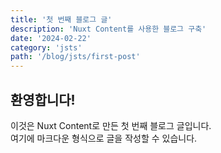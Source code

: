 ```yaml
---
title: '첫 번째 블로그 글'
description: 'Nuxt Content를 사용한 블로그 구축'
date: '2024-02-22'
category: 'jsts'
path: '/blog/jsts/first-post'
---
```


## 환영합니다!

이것은 Nuxt Content로 만든 첫 번째 블로그 글입니다.  
여기에 마크다운 형식으로 글을 작성할 수 있습니다.
